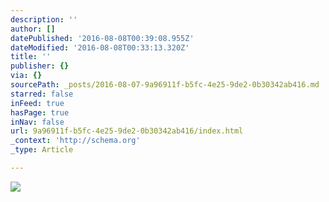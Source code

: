 ```yaml
---
description: ''
author: []
datePublished: '2016-08-08T00:39:08.955Z'
dateModified: '2016-08-08T00:33:13.320Z'
title: ''
publisher: {}
via: {}
sourcePath: _posts/2016-08-07-9a96911f-b5fc-4e25-9de2-0b30342ab416.md
starred: false
inFeed: true
hasPage: true
inNav: false
url: 9a96911f-b5fc-4e25-9de2-0b30342ab416/index.html
_context: 'http://schema.org'
_type: Article

---
```

![](https://the-grid-user-content.s3-us-west-2.amazonaws.com/84c95817-fef9-4bb7-ac7a-6cf437b5fef2.jpg)